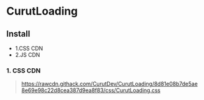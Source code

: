 # CurutLoading

## Install
* 1.CSS CDN
* 2.JS CDN

### 1. CSS CDN
>https://rawcdn.githack.com/CurutDev/CurutLoading/8d81e08b7de5ae8e69e98c22d8cea387d9ea8f83/css/CurutLoading.css
